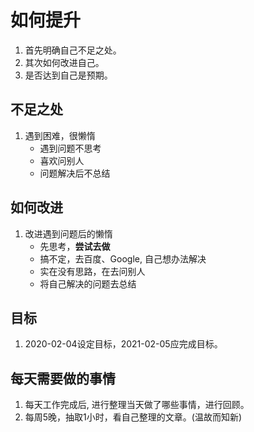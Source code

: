 # 如何提升

1. 首先明确自己不足之处。
2. 其次如何改进自己。
3. 是否达到自己是预期。

## 不足之处
1. 遇到困难，很懒惰
    * 遇到问题不思考
    * 喜欢问别人
    * 问题解决后不总结

## 如何改进
1. 改进遇到问题后的懒惰
    * 先思考，**尝试去做**
    * 搞不定，去百度、Google, 自己想办法解决
    * 实在没有思路，在去问别人
    * 将自己解决的问题去总结

## 目标
1. 2020-02-04设定目标，2021-02-05应完成目标。


## 每天需要做的事情
1. 每天工作完成后, 进行整理当天做了哪些事情，进行回顾。
2. 每周5晚，抽取1小时，看自己整理的文章。(温故而知新)



